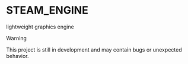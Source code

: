 # STEAM_ENGINE
lightweight graphics engine
> [!WARNING]
> This project is still in development and may contain bugs or unexpected behavior.
